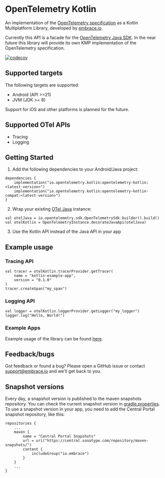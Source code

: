 # OpenTelemetry Kotlin

An implementation of the [OpenTelemetry specification](https://opentelemetry.io/docs/specs/otel/) as a Kotlin
Multiplatform Library, developed by [embrace.io](https://embrace.io/).

Currently this API is a facade for the [OpenTelemetry Java SDK](https://github.com/open-telemetry/opentelemetry-java). In the near future this library will provide its own KMP implementation of the OpenTelemetry specification.

[![codecov](https://codecov.io/github/embrace-io/opentelemetry-kotlin/branch/main/graph/badge.svg?token=GQJYEOUSAU)](https://codecov.io/github/embrace-io/opentelemetry-kotlin)

## Supported targets

The following targets are supported:

- Android (API >=21)
- JVM (JDK >= 8)

Support for iOS and other platforms is planned for the future.

## Supported OTel APIs

- Tracing
- Logging

## Getting Started

1. Add the following dependencies to your Android/Java project:

```
dependencies {
    implementation("io.opentelemetry.kotlin:opentelemetry-kotlin:<latest-version>")
    implementation("io.opentelemetry.kotlin:opentelemetry-kotlin-compat:<latest-version>")
}
```

2. Wrap your existing [OTel Java](https://github.com/open-telemetry/opentelemetry-java) instance:

```
val otelJava = io.opentelemetry.sdk.OpenTelemetrySdk.builder().build()
val otelKotlin = OpenTelemetryInstance.decorateJavaApi(otelJava)
```

3. Use the Kotlin API instead of the Java API in your app

## Example usage

### Tracing API

```
val tracer = otelKotlin.tracerProvider.getTracer(
    name = "kotlin-example-app",
    version = "0.1.0"
)
tracer.createSpan("my_span")
```

### Logging API

```
val logger = otelKotlin.loggerProvider.getLogger("my_logger")
logger.log("Hello, World!")
```

### Example Apps

Example usage of the library can be found [here](examples).

## Feedback/bugs

Got feedback or found a bug? Please open a GitHub issue or contact support@embrace.io and we'll get back to you.

## Snapshot versions

Every day, a snapshot version is published to the maven snapshots repository. You can check the current snapshot version in [gradle.properties](gradle.properties).
To use a snapshot version in your app, you need to add the Central Portal snapshot repository, like this:

```
repositories {
    ...
    maven {
        name = "Central Portal Snapshots"
        url = uri("https://central.sonatype.com/repository/maven-snapshots/")
        content {
            includeGroup("io.embrace")
        }
    }
    ...
}
```
